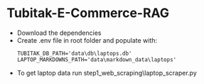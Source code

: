 # Tubitak-E-Commerce-RAG

- Download the dependencies
- Create .env file in root folder and populate with:
  ```
  TUBITAK_DB_PATH='data\db\laptops.db'
  LAPTOP_MARKDOWNS_PATH='data\markdown_data\laptops'
  ```
- To get laptop data run step1_web_scraping\laptop_scraper.py
